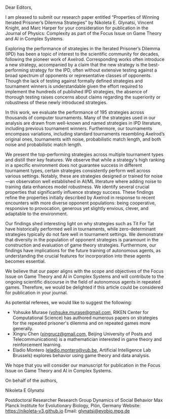 Dear Editors,

I am pleased to submit our research paper entitled “Properties of Winning
Iterated Prisoner’s Dilemma Strategies” by Nikoleta E. Glynatsi, Vincent Knight,
and Marc Harper for your consideration for publication in the Journal of Physics:
Complexity as part of the Focus Issue on Game Theory and AI in Complex Systems.

Exploring the performance of strategies in the Iterated Prisoner’s Dilemma (IPD)
has been a topic of interest to the scientific community for decades, following
the pioneer work of Axelrod.
Corresponding works often introduce a new strategy, accompanied by a claim that
the new strategy is the best-performing strategy for the IPD, often without
extensive testing against a broad spectrum of opponents or representative
classes of opponents. Though the lack of testing against formally defined
strategies and tournament winners is understandable given the effort required to
implement the hundreds of published IPD strategies, the absence of thorough
testing raises concerns about claims regarding the superiority or robustness of
these newly introduced strategies.

In this work, we evaluate the performance of 195 strategies across thousands of
computer tournaments. Many of the strategies used in our analysis are drawn from
well-known and named strategies in IPD literature, including previous tournament
winners. Furthermore, our tournaments encompass variations, including standard
tournaments resembling Axelrod’s original ones, tournaments with noise,
probabilistic match length, and both noise and probabilistic match length.

We present the top-performing strategies across multiple tournament types and
distill their key features. We observe that while a strategy's high ranking in a
specific environment does not guarantee success in different tournament types,
certain strategies consistently perform well across various settings. Notably,
these are strategies designed or trained for noise—an observation well
established in AI/ML literature where adding noise to training data enhances
model robustness. We identify several crucial properties that significantly
influence strategy success. These findings refine the properties initially
described by Axelrod in response to recent encounters with more diverse opponent
populations: being cooperative, responsive to provocation, generous yet slightly
envious, clever, and adaptable to the environment.

Our findings shed interesting light on why strategies such as Tit For Tat have
historically performed well in tournaments, while zero-determinant strategies
typically do not fare well in tournament settings. We demonstrate that diversity
in the population of opponent strategies is paramount in the
construction and evaluation of game theory strategies. Furthermore, our findings
have implications for the future training of autonomous agents, as understanding
the crucial features for incorporation into these agents becomes essential.

We believe that our paper aligns with the scope and objectives of the Focus Issue on
Game Theory and AI in Complex Systems and will contribute to the ongoing
scientific discourse in the field of autonomous agents in repeated games.
Therefore, we would be delighted if this article could be considered for
publication in your journal.
 
As potential referees, we would like to suggest the following:

- Yohsuke Murase (yohsuke.murase@gmail.com, RIKEN Center for Computational
Science) has authored numerous papers on strategies for the repeated prisoner's
dilemma and on repeated games more generally.
- Xingru Chen (xingrucz@gmail.com, Beijing University of Posts and Telecommunications)
is a mathematician interested in game theory and reinforcement learning.
- Eladio Montero (eladio.montero@vub.be, Artificial Intelligence Lab Brussels)
explores behavior using game theory and data analysis.

We hope that you will consider our manuscript for publication in the Focus Issue
on Game Theory and AI in Complex Systems.

On behalf of the authors,

Nikoleta E Glynatsi

Postdoctoral Researcher
Research Group Dynamics of Social Behavior
Max Planck Institute for Evolutionary Biology, Plön, Germany
Website: https://nikoleta-v3.github.io
Email: glynatsi@evobio.mpg.de
